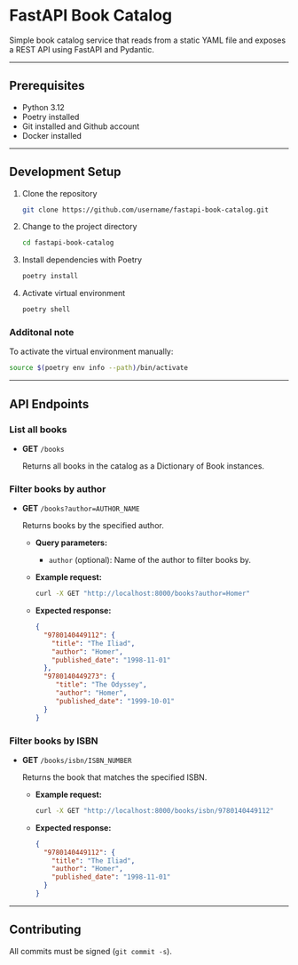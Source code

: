 # FastAPI Book Catalog

Simple book catalog service that reads from a static YAML file and exposes a REST API using FastAPI and Pydantic.

---

## Prerequisites

* Python 3.12
* Poetry installed
* Git installed and Github account
* Docker installed

---

## Development Setup

1. Clone the repository

   ```bash
   git clone https://github.com/username/fastapi-book-catalog.git
   ```

2. Change to the project directory

   ```bash
   cd fastapi-book-catalog
   ```

3. Install dependencies with Poetry

   ```bash
   poetry install
   ```

4. Activate virtual environment

   ```bash
   poetry shell
   ```

### Additonal note

To activate the virtual environment manually:

```bash
source $(poetry env info --path)/bin/activate
```

---

## API Endpoints

### List all books

* **GET** `/books`

  Returns all books in the catalog as a Dictionary of Book instances.

### Filter books by author

* **GET** `/books?author=AUTHOR_NAME`

  Returns books by the specified author.

  * **Query parameters:**

    * `author` (optional): Name of the author to filter books by.
  * **Example request:**

    ```bash
    curl -X GET "http://localhost:8000/books?author=Homer"
    ```

  * **Expected response:**

    ```json
    {
      "9780140449112": {
        "title": "The Iliad",
        "author": "Homer",
        "published_date": "1998-11-01"
      },
      "9780140449273": {
         "title": "The Odyssey",
         "author": "Homer",
         "published_date": "1999-10-01"
      }
    }  
    ```

### Filter books by ISBN

* **GET** `/books/isbn/ISBN_NUMBER`

  Returns the book that matches the specified ISBN.

  * **Example request:**

    ```bash
    curl -X GET "http://localhost:8000/books/isbn/9780140449112"
    ```

  * **Expected response:**

    ```json
    {
      "9780140449112": {
        "title": "The Iliad",
        "author": "Homer",
        "published_date": "1998-11-01"
      }
    }
    ```

---

## Contributing

All commits must be signed (`git commit -s`).
